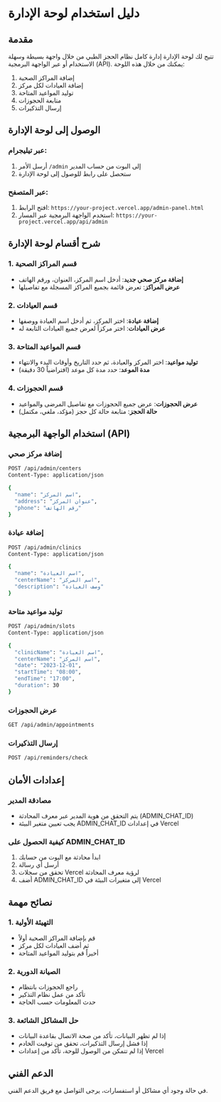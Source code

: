 # دليل استخدام لوحة الإدارة

## مقدمة

تتيح لك لوحة الإدارة إدارة كامل نظام الحجز الطبي من خلال واجهة بسيطة وسهلة الاستخدام أو عبر الواجهة البرمجية (API). يمكنك من خلال هذه اللوحة:

1. إضافة المراكز الصحية
2. إضافة العيادات لكل مركز
3. توليد المواعيد المتاحة
4. متابعة الحجوزات
5. إرسال التذكيرات

## الوصول إلى لوحة الإدارة

### عبر تيليجرام:
1. أرسل الأمر `/admin` إلى البوت من حساب المدير
2. ستحصل على رابط للوصول إلى لوحة الإدارة

### عبر المتصفح:
1. افتح الرابط: `https://your-project.vercel.app/admin-panel.html`
2. استخدم الواجهة البرمجية عبر المسار: `https://your-project.vercel.app/api/admin`

## شرح أقسام لوحة الإدارة

### 1. قسم المراكز الصحية
- **إضافة مركز صحي جديد**: أدخل اسم المركز، العنوان، ورقم الهاتف
- **عرض المراكز**: تعرض قائمة بجميع المراكز المسجلة مع تفاصيلها

### 2. قسم العيادات
- **إضافة عيادة**: اختر المركز، ثم أدخل اسم العيادة ووصفها
- **عرض العيادات**: اختر مركزاً لعرض جميع العيادات التابعة له

### 3. قسم المواعيد المتاحة
- **توليد مواعيد**: اختر المركز والعيادة، ثم حدد التاريخ وأوقات البدء والانتهاء
- **مدة الموعد**: حدد مدة كل موعد (افتراضياً 30 دقيقة)

### 4. قسم الحجوزات
- **عرض الحجوزات**: عرض جميع الحجوزات مع تفاصيل المرضى والمواعيد
- **حالة الحجز**: متابعة حالة كل حجز (مؤكد، ملغي، مكتمل)

## استخدام الواجهة البرمجية (API)

### إضافة مركز صحي
```bash
POST /api/admin/centers
Content-Type: application/json

{
  "name": "اسم المركز",
  "address": "عنوان المركز",
  "phone": "رقم الهاتف"
}
```

### إضافة عيادة
```bash
POST /api/admin/clinics
Content-Type: application/json

{
  "name": "اسم العيادة",
  "centerName": "اسم المركز",
  "description": "وصف العيادة"
}
```

### توليد مواعيد متاحة
```bash
POST /api/admin/slots
Content-Type: application/json

{
  "clinicName": "اسم العيادة",
  "centerName": "اسم المركز",
  "date": "2023-12-01",
  "startTime": "08:00",
  "endTime": "17:00",
  "duration": 30
}
```

### عرض الحجوزات
```bash
GET /api/admin/appointments
```

### إرسال التذكيرات
```bash
POST /api/reminders/check
```

## إعدادات الأمان

### مصادقة المدير
- يتم التحقق من هوية المدير عبر معرف المحادثة (ADMIN_CHAT_ID)
- يجب تعيين متغير البيئة ADMIN_CHAT_ID في إعدادات Vercel

### كيفية الحصول على ADMIN_CHAT_ID
1. ابدأ محادثة مع البوت من حسابك
2. أرسل أي رسالة
3. تحقق من سجلات Vercel لرؤية معرف المحادثة
4. أضف ADMIN_CHAT_ID إلى متغيرات البيئة في Vercel

## نصائح مهمة

### 1. التهيئة الأولية
- قم بإضافة المراكز الصحية أولاً
- ثم أضف العيادات لكل مركز
- أخيراً قم بتوليد المواعيد المتاحة

### 2. الصيانة الدورية
- راجع الحجوزات بانتظام
- تأكد من عمل نظام التذكير
- حدث المعلومات حسب الحاجة

### 3. حل المشاكل الشائعة
- إذا لم تظهر البيانات، تأكد من صحة الاتصال بقاعدة البيانات
- إذا فشل إرسال التذكيرات، تحقق من توقيت الخادم
- إذا لم تتمكن من الوصول للوحة، تأكد من إعدادات Vercel

## الدعم الفني

في حالة وجود أي مشاكل أو استفسارات، يرجى التواصل مع فريق الدعم الفني.